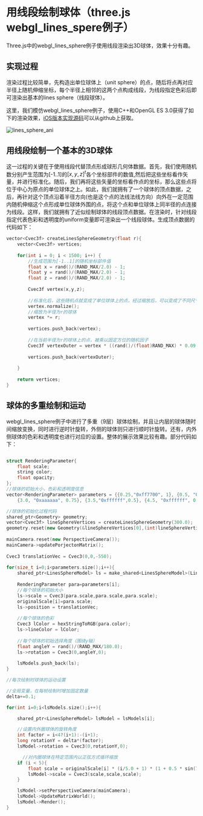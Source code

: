 # 用线段绘制球体（three.js webgl_lines_spere例子）
Three.js中的webgl_lines_sphere例子使用线段渲染出3D球体，效果十分有趣。

## 实现过程
渲染过程比较简单，先构造出单位球体上（unit sphere）的点，随后将点再对应半径上随机伸缩坐标，每个半径上相邻的这两个点构成线段，为线段指定色彩后即可渲染出基本的lines sphere（线段球体）。

这里，我们模仿webgl_lines_sphere例子，使用C++和OpenGL ES 3.0获得了如下的渲染效果，[iOS版本实现源码](https://github.com/nintymiles/LearnThreeJSRenderingExamples)可以从github上获取。

![lines_sphere_ani](media/lines_sphere_anim.gif)


## 用线段绘制一个基本的3D球体
这一过程的关键在于使用线段代替顶点形成球形几何体数据。首先，我们使用随机数分别产生范围为[-1..1]的$[x,y,z]^t$各个坐标部件的数值,然后把这些坐标看作矢量，并进行标准化。随后，我们再将这些矢量的坐标看作点的坐标，那么这些点将位于中心为原点的单位球体之上。如此，我们就拥有了一个球体的顶点数据，之后，再针对这个顶点沿着半径方向(也是这个点的法线法线方向）向外在一定范围内随机伸缩这个点形成单位球体外围的点，将这个点和单位球体上同半径的点连接为线段。这样，我们就拥有了近似绘制球体的线段顶点数据。在渲染时，针对线段指定代表色彩和透明度的uniform变量即可渲染出一个线段球体。生成顶点数据的代码如下：

```cpp
vector<Cvec3f> createLinesSphereGeometry(float r){
    vector<Cvec3f> vertices;
    
    for(int i = 0; i < 1500; i++) {
        //生成范围为[-1..1]的随机坐标部件值
        float x = rand()/(RAND_MAX/2.0) - 1;
        float y = rand()/(RAND_MAX/2.0) - 1;
        float z = rand()/(RAND_MAX/2.0) - 1;
        
        Cvec3f vertex(x,y,z);
        
        //标准化后，这些随机点就变成了单位球体上的点，经过缩放后，可以变成了不同尺寸球面上的点
        vertex.normalize();
        //缩放为半径为r的球体
        vertex *= r;
        
        vertices.push_back(vertex);
        
        //在当前半径为r的球体上的点，被乘以固定方位的随机因子
        Cvec3f vertexOuter = vertex * ((rand()/(float)RAND_MAX) * 0.09 + 1 );
        
        vertices.push_back(vertexOuter);
        
    }
    
    return vertices;
}
```

## 球体的多重绘制和运动
webgl_lines_sphere例子中进行了多重（9层）球体绘制，并且让内层的球体随时间缩放变换，同时进行逆时针旋转，外侧的球体则只进行顺时针旋转。还有，内外侧球体的色彩和透明度也进行对应的设置。整体的展示效果比较有趣。部分代码如下：

```cpp

struct RenderingParameter{
    float scale;
    string color;
    float opacity;
};
//球体的初始大小，色彩和透明度信息
vector<RenderingParameter> parameters = {{0.25,"0xff7700", 1}, {0.5, "0xff9900", 1}, {0.75, "0xffaa00", 0.75}, {1, "0xffaa00", 0.5}, {1.25, "0x000833", 0.8},
    {3.0, "0xaaaaaa", 0.75}, {3.5,"0xffffff",0.5}, {4.5, "0xffffff", 0.25}, {5.5, "0xffffff", 0.125}};

//球体的初始化过程代码
shared_ptr<Geometry> geometry;
vector<Cvec3f> lineSphereVertices = createLinesSphereGeometry(300.0);
geometry.reset(new Geometry(&lineSphereVertices[0],(int)lineSphereVertices.size()));
   
mainCamera.reset(new PerspectiveCamera());
mainCamera->updatePorjectonMatrix();
    
Cvec3 translationVec = Cvec3(0,0,-550);
    
for(size_t i=0;i<parameters.size();i++){
	shared_ptr<LinesSphereModel> ls = make_shared<LinesSphereModel>(LinesSphereModel(geometry,simpleShaderState));
	    
	RenderingParameter para=parameters[i];
	//每个球体的初始大小
	ls->scale = Cvec3(para.scale,para.scale,para.scale);
	originalScale[i]=para.scale;
	ls->position = translationVec;
	    
	//每个球体的色彩    
	Cvec3 lColor = hexStringToRGB(para.color);
	ls->lineColor = lColor;
	    
	//每个球体的初始选择角度（围绕y轴）    
	float angleY = rand()/(RAND_MAX/180.0);
	ls->rotation = Cvec3(0,angleY,0);
	    
	lsModels.push_back(ls);
}

//每次绘制时球体的运动设置

//全局变量，在每帧绘制时增加固定数量
delta+=0.1;

for(int i=0;i<lsModels.size();i++){

    shared_ptr<LinesSphereModel> lsModel = lsModels[i];

    //设置内外圈球体的旋转角度
    int factor = i<4?(i+1):-(i+1);
    long rotationY = delta*(factor);
    lsModel->rotation = Cvec3(0,rotationY,0);

	  //对内圈球体在特定范围内以正弦方式循环缩放
    if (i < 5){
        float scale = originalScale[i] * (i/5.0 + 1) * (1 + 0.5 * sin(7 * delta * 0.05));
        lsModel->scale = Cvec3(scale,scale,scale);
    }

    lsModel->setPerspectiveCamera(mainCamera);
    lsModel->UpdateMatrixWorld();
    lsModel->Render();
}
```





